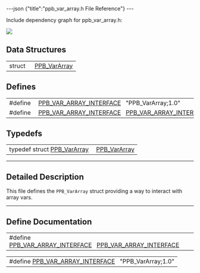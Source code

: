 ---json {"title":"ppb\_var\_array.h File Reference"} ---

Include dependency graph for ppb\_var\_array.h:

![](/docs/native-client/pepper_dev/c/ppb__var__array_8h__incl.png)

Data Structures
---------------

<table><tbody><tr class="odd"><td style="text-align: right;">struct  </td><td><a href="/docs/native-client/pepper_dev/c/struct_p_p_b___var_array__1__0/" class="el">PPB_VarArray</a></td></tr></tbody></table>

Defines
-------

<table><tbody><tr class="odd"><td style="text-align: right;">#define </td><td><a href="/docs/native-client/pepper_dev/c/ppb__var__array_8h#a244ad07738d77a4d11d8009a7d69a5aa" class="el">PPB_VAR_ARRAY_INTERFACE</a>   "PPB_VarArray;1.0"</td></tr><tr class="even"><td style="text-align: right;">#define </td><td><a href="/docs/native-client/pepper_dev/c/ppb__var__array_8h#a45d67f25be216695420b237b1deeca3f" class="el">PPB_VAR_ARRAY_INTERFACE</a>   <a href="/docs/native-client/pepper_dev/c/ppb__var__array_8h#a244ad07738d77a4d11d8009a7d69a5aa" class="el">PPB_VAR_ARRAY_INTERFACE</a></td></tr></tbody></table>

Typedefs
--------

<table><tbody><tr class="odd"><td style="text-align: right;">typedef struct <a href="/docs/native-client/pepper_dev/c/struct_p_p_b___var_array__1__0/" class="el">PPB_VarArray</a> </td><td><a href="/docs/native-client/pepper_dev/c/group___interfaces#gaad75327f1ecc75e58c2805fc4740d3c6" class="el">PPB_VarArray</a></td></tr></tbody></table>

------------------------------------------------------------------------

<span id="details" class="anchor" style="margin: 0;"></span>

Detailed Description
--------------------

This file defines the `PPB_VarArray` struct providing a way to interact with array vars.

------------------------------------------------------------------------

Define Documentation
--------------------

<span id="a45d67f25be216695420b237b1deeca3f" class="anchor" style="margin: 0;"></span>

<table><tbody><tr class="odd"><td>#define <a href="/docs/native-client/pepper_dev/c/ppb__var__array_8h#a45d67f25be216695420b237b1deeca3f" class="el">PPB_VAR_ARRAY_INTERFACE</a>   <a href="/docs/native-client/pepper_dev/c/ppb__var__array_8h#a244ad07738d77a4d11d8009a7d69a5aa" class="el">PPB_VAR_ARRAY_INTERFACE</a></td></tr></tbody></table>

<span id="a244ad07738d77a4d11d8009a7d69a5aa" class="anchor" style="margin: 0;"></span>

<table><tbody><tr class="odd"><td>#define <a href="/docs/native-client/pepper_dev/c/ppb__var__array_8h#a244ad07738d77a4d11d8009a7d69a5aa" class="el">PPB_VAR_ARRAY_INTERFACE</a>   "PPB_VarArray;1.0"</td></tr></tbody></table>
